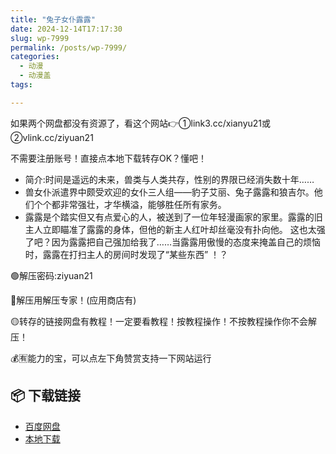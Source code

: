 ```yaml
---
title: "兔子女仆露露"
date: 2024-12-14T17:17:30
slug: wp-7999
permalink: /posts/wp-7999/
categories:
  - 动漫
  - 动漫盖
tags:

---
```


如果两个网盘都没有资源了，看这个网站👉①link3.cc/xianyu21或②vlink.cc/ziyuan21

不需要注册账号！直接点本地下载转存OK？懂吧！

*   简介:时间是遥远的未来，兽类与人类共存，性别的界限已经消失数十年……
*   兽女仆派遣界中颇受欢迎的女仆三人组——豹子艾丽、兔子露露和狼吉尔。他们个个都非常强壮，才华横溢，能够胜任所有家务。
*   露露是个踏实但又有点爱心的人，被送到了一位年轻漫画家的家里。露露的旧主人立即瞄准了露露的身体，但他的新主人红叶却丝毫没有扑向他。 这也太强了吧？因为露露把自己强加给我了……当露露用傲慢的态度来掩盖自己的烦恼时，露露在打扫主人的房间时发现了“某些东西” ！？

🟢解压密码:ziyuan21

🔵解压用解压专家！(应用商店有)

🟡转存的链接网盘有教程！一定要看教程！按教程操作！不按教程操作你不会解压！

💰🈶能力的宝，可以点左下角赞赏支持一下网站运行

## 📦 下载链接
- [百度网盘](https://blziyuan21.com/pay-download/7999?key=967e83e2fd&down_id=0)
- [本地下载](https://blziyuan21.com/pay-download/7999?key=967e83e2fd&down_id=1)

